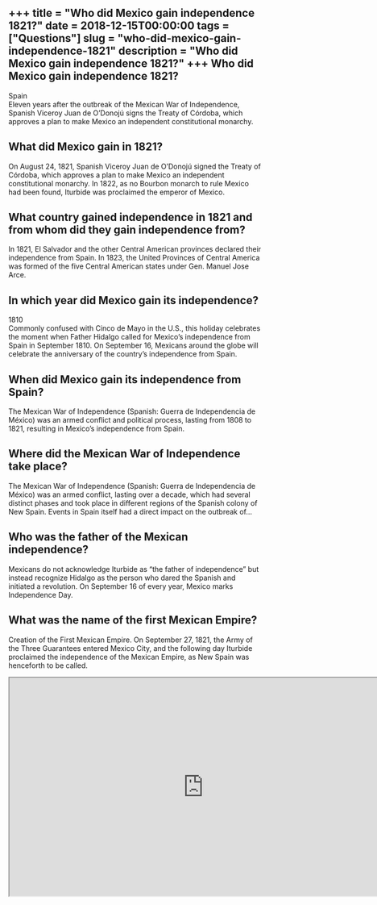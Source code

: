 +++
title = "Who did Mexico gain independence 1821?"
date = 2018-12-15T00:00:00
tags = ["Questions"]
slug = "who-did-mexico-gain-independence-1821"
description = "Who did Mexico gain independence 1821?"
+++
Who did Mexico gain independence 1821?
--------------------------------------

Spain  
Eleven years after the outbreak of the Mexican War of Independence, Spanish Viceroy Juan de O’Donojú signs the Treaty of Córdoba, which approves a plan to make Mexico an independent constitutional monarchy.

What did Mexico gain in 1821?
-----------------------------

On August 24, 1821, Spanish Viceroy Juan de O’Donojú signed the Treaty of Córdoba, which approves a plan to make Mexico an independent constitutional monarchy. In 1822, as no Bourbon monarch to rule Mexico had been found, Iturbide was proclaimed the emperor of Mexico.

What country gained independence in 1821 and from whom did they gain independence from?
---------------------------------------------------------------------------------------

In 1821, El Salvador and the other Central American provinces declared their independence from Spain. In 1823, the United Provinces of Central America was formed of the five Central American states under Gen. Manuel Jose Arce.

In which year did Mexico gain its independence?
-----------------------------------------------

1810  
Commonly confused with Cinco de Mayo in the U.S., this holiday celebrates the moment when Father Hidalgo called for Mexico’s independence from Spain in September 1810. On September 16, Mexicans around the globe will celebrate the anniversary of the country’s independence from Spain.

When did Mexico gain its independence from Spain?
-------------------------------------------------

The Mexican War of Independence (Spanish: Guerra de Independencia de México) was an armed conflict and political process, lasting from 1808 to 1821, resulting in Mexico’s independence from Spain.

Where did the Mexican War of Independence take place?
-----------------------------------------------------

The Mexican War of Independence (Spanish: Guerra de Independencia de México) was an armed conflict, lasting over a decade, which had several distinct phases and took place in different regions of the Spanish colony of New Spain. Events in Spain itself had a direct impact on the outbreak of…

Who was the father of the Mexican independence?
-----------------------------------------------

Mexicans do not acknowledge Iturbide as “the father of independence” but instead recognize Hidalgo as the person who dared the Spanish and initiated a revolution. On September 16 of every year, Mexico marks Independence Day.

What was the name of the first Mexican Empire?
----------------------------------------------

Creation of the First Mexican Empire. On September 27, 1821, the Army of the Three Guarantees entered Mexico City, and the following day Iturbide proclaimed the independence of the Mexican Empire, as New Spain was henceforth to be called.

<iframe allow="accelerometer; autoplay; clipboard-write; encrypted-media; gyroscope; picture-in-picture" allowfullscreen="" class="__youtube_prefs__  epyt-is-override  no-lazyload" data-no-lazy="1" data-origheight="433" data-origwidth="770" data-skipgform_ajax_framebjll="" height="433" id="_ytid_21680" loading="lazy" src="https://www.youtube.com/embed/o026MwWiaIk?enablejsapi=1&autoplay=0&cc_load_policy=0&cc_lang_pref=&iv_load_policy=1&loop=0&modestbranding=0&rel=1&fs=1&playsinline=0&autohide=2&theme=dark&color=red&controls=1&" title="YouTube player" width="770"></iframe>